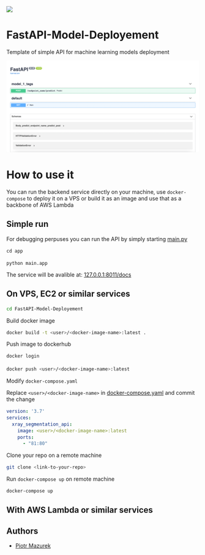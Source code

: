 [![](https://images.microbadger.com/badges/license/nbrown/revealjs.svg)](LICENSE)
# FastAPI-Model-Deployement
Template of simple API for machine learning models deployment 

<img src="assets/visualization.png" width="600px"/>

# How to use it 

You can run the backend service directly on your machine, use `docker-compose` to deploy it on a VPS or build it as an image and use that as a backbone of AWS Lambda 

## Simple run

For debugging perpuses you can run the API by simply starting [main.py](app/main.py)

```
cd app

python main.app
```

The service will be avalible at: [127.0.0.1:8011/docs](http://127.0.0.1:8011/docs)

## On VPS, EC2 or similar services

```bash
cd FastAPI-Model-Deployement
```


Build docker image

```bash
docker build -t <user>/<docker-image-name>:latest .
```

Push image to dockerhub

```bash
docker login

docker push <user>/<docker-image-name>:latest
```

Modify `docker-compose.yaml`

Replace `<user>/<docker-image-name>` in [docker-compose.yaml](docker-compose.yaml) and commit the change

```yaml
version: '3.7'
services:
  xray_segmentation_api:
    image: <user>/<docker-image-name>:latest
    ports:
      - "81:80"
```

Clone your repo on a remote machine

```bash
git clone <link-to-your-repo>
```

Run `docker-compose up` on remote machine

```bash
docker-compose up
```

## With AWS Lambda or similar services




## Authors
- [Piotr Mazurek](https://github.com/tugot17)
